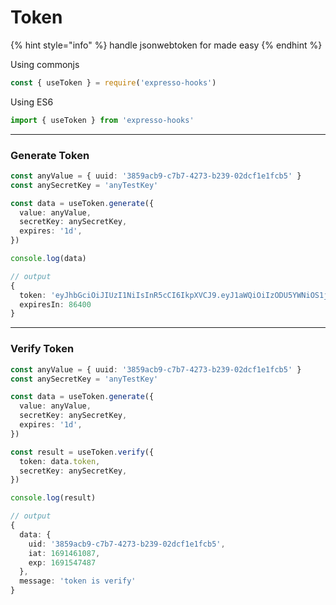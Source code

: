 # Token

{% hint style="info" %}
handle jsonwebtoken for made easy
{% endhint %}

Using commonjs

```javascript
const { useToken } = require('expresso-hooks')
```

Using ES6

```javascript
import { useToken } from 'expresso-hooks'
```

***

### Generate Token

```typescript
const anyValue = { uuid: '3859acb9-c7b7-4273-b239-02dcf1e1fcb5' }
const anySecretKey = 'anyTestKey'

const data = useToken.generate({
  value: anyValue,
  secretKey: anySecretKey,
  expires: '1d',
})

console.log(data)

// output
{
  token: 'eyJhbGciOiJIUzI1NiIsInR5cCI6IkpXVCJ9.eyJ1aWQiOiIzODU5YWNiOS1jN2I3LTQyNzMtYjIzOS0wMmRjZjFlMWZjYjUiLCJpYXQiOjE2OTE0NjEwODcsImV4cCI6MTY5MTU0NzQ4N30.TUuhx8Eyf6Z8hBA3oY_S35aJ9E-PP1VaIznmocLkT9M',
  expiresIn: 86400
}
```

***

### Verify Token

```typescript
const anyValue = { uuid: '3859acb9-c7b7-4273-b239-02dcf1e1fcb5' }
const anySecretKey = 'anyTestKey'

const data = useToken.generate({
  value: anyValue,
  secretKey: anySecretKey,
  expires: '1d',
})

const result = useToken.verify({
  token: data.token,
  secretKey: anySecretKey,
})

console.log(result)

// output
{
  data: {
    uid: '3859acb9-c7b7-4273-b239-02dcf1e1fcb5',
    iat: 1691461087,
    exp: 1691547487
  },
  message: 'token is verify'
}
```
